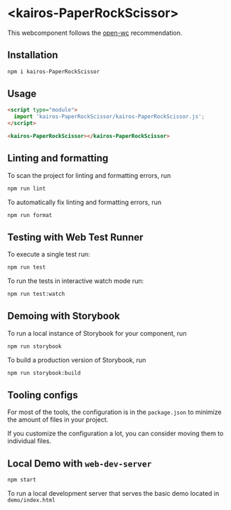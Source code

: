 # \<kairos-PaperRockScissor>

This webcomponent follows the [open-wc](https://github.com/open-wc/open-wc) recommendation.

## Installation

```bash
npm i kairos-PaperRockScissor
```

## Usage

```html
<script type="module">
  import 'kairos-PaperRockScissor/kairos-PaperRockScissor.js';
</script>

<kairos-PaperRockScissor></kairos-PaperRockScissor>
```

## Linting and formatting

To scan the project for linting and formatting errors, run

```bash
npm run lint
```

To automatically fix linting and formatting errors, run

```bash
npm run format
```

## Testing with Web Test Runner

To execute a single test run:

```bash
npm run test
```

To run the tests in interactive watch mode run:

```bash
npm run test:watch
```

## Demoing with Storybook

To run a local instance of Storybook for your component, run

```bash
npm run storybook
```

To build a production version of Storybook, run

```bash
npm run storybook:build
```


## Tooling configs

For most of the tools, the configuration is in the `package.json` to minimize the amount of files in your project.

If you customize the configuration a lot, you can consider moving them to individual files.

## Local Demo with `web-dev-server`

```bash
npm start
```

To run a local development server that serves the basic demo located in `demo/index.html`
